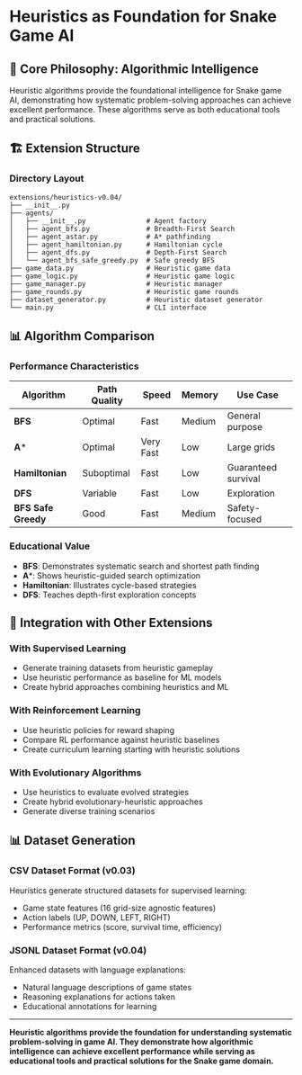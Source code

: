 # Heuristics as Foundation for Snake Game AI

## 🎯 **Core Philosophy: Algorithmic Intelligence**

Heuristic algorithms provide the foundational intelligence for Snake game AI, demonstrating how systematic problem-solving approaches can achieve excellent performance. These algorithms serve as both educational tools and practical solutions.

## 🏗️ **Extension Structure**

### **Directory Layout**
```
extensions/heuristics-v0.04/
├── __init__.py
├── agents/
│   ├── __init__.py               # Agent factory
│   ├── agent_bfs.py              # Breadth-First Search
│   ├── agent_astar.py            # A* pathfinding
│   ├── agent_hamiltonian.py      # Hamiltonian cycle
│   ├── agent_dfs.py              # Depth-First Search
│   └── agent_bfs_safe_greedy.py  # Safe greedy BFS
├── game_data.py                  # Heuristic game data
├── game_logic.py                 # Heuristic game logic
├── game_manager.py               # Heuristic manager
├── game_rounds.py                # Heuristic game rounds
├── dataset_generator.py          # Heuristic dataset generator
└── main.py                       # CLI interface
```


## 📊 **Algorithm Comparison**

### **Performance Characteristics**
| Algorithm | Path Quality | Speed | Memory | Use Case |
|-----------|-------------|-------|--------|----------|
| **BFS** | Optimal | Fast | Medium | General purpose |
| **A*** | Optimal | Very Fast | Low | Large grids |
| **Hamiltonian** | Suboptimal | Fast | Low | Guaranteed survival |
| **DFS** | Variable | Fast | Low | Exploration |
| **BFS Safe Greedy** | Good | Fast | Medium | Safety-focused |

### **Educational Value**
- **BFS**: Demonstrates systematic search and shortest path finding
- **A***: Shows heuristic-guided search optimization
- **Hamiltonian**: Illustrates cycle-based strategies
- **DFS**: Teaches depth-first exploration concepts

## 🔗 **Integration with Other Extensions**

### **With Supervised Learning**
- Generate training datasets from heuristic gameplay
- Use heuristic performance as baseline for ML models
- Create hybrid approaches combining heuristics and ML

### **With Reinforcement Learning**
- Use heuristic policies for reward shaping
- Compare RL performance against heuristic baselines
- Create curriculum learning starting with heuristic solutions

### **With Evolutionary Algorithms**
- Use heuristics to evaluate evolved strategies
- Create hybrid evolutionary-heuristic approaches
- Generate diverse training scenarios

## 📊 **Dataset Generation**

### **CSV Dataset Format (v0.03)**
Heuristics generate structured datasets for supervised learning:
- Game state features (16 grid-size agnostic features)
- Action labels (UP, DOWN, LEFT, RIGHT)
- Performance metrics (score, survival time, efficiency)

### **JSONL Dataset Format (v0.04)**
Enhanced datasets with language explanations:
- Natural language descriptions of game states
- Reasoning explanations for actions taken
- Educational annotations for learning


---

**Heuristic algorithms provide the foundation for understanding systematic problem-solving in game AI. They demonstrate how algorithmic intelligence can achieve excellent performance while serving as educational tools and practical solutions for the Snake game domain.**
